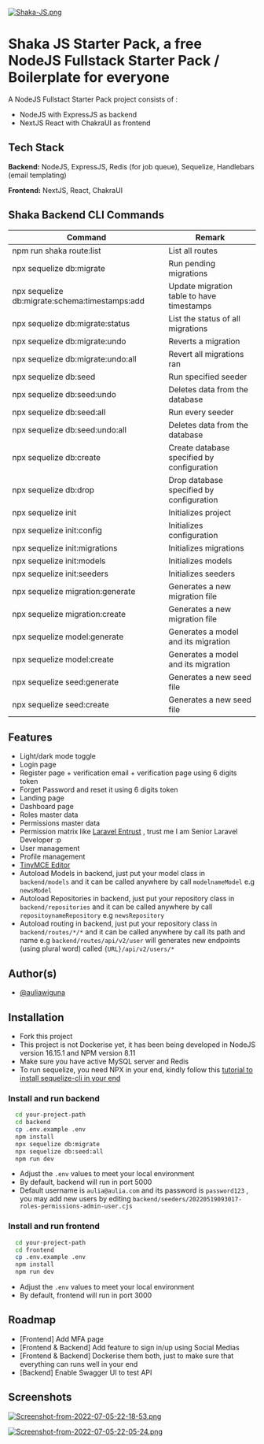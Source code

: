 [![Shaka-JS.png](https://i.postimg.cc/VL24nyh2/Shaka-JS.png)](https://postimg.cc/Yhf1BPMx)
# Shaka JS Starter Pack, a free NodeJS Fullstack Starter Pack / Boilerplate for everyone

A NodeJS Fullstact Starter Pack project consists of :

- NodeJS with ExpressJS as backend
- NextJS React with ChakraUI as frontend


## Tech Stack

**Backend:** NodeJS, ExpressJS, Redis (for job queue), Sequelize, Handlebars (email templating)

**Frontend:** NextJS, React, ChakraUI


## Shaka Backend CLI Commands
| Command                                         | Remark                                     |
|-------------------------------------------------|--------------------------------------------|
| npm run shaka route:list                        | List all routes                            |
| npx sequelize db:migrate                        | Run pending migrations                     |
| npx sequelize db:migrate:schema:timestamps:add  | Update migration table to have timestamps  |
| npx sequelize db:migrate:status                 | List the status of all migrations          |
| npx sequelize db:migrate:undo                   | Reverts a migration                        |
| npx sequelize db:migrate:undo:all               | Revert all migrations ran                  |
| npx sequelize db:seed                           | Run specified seeder                       |
| npx sequelize db:seed:undo                      | Deletes data from the database             |
| npx sequelize db:seed:all                       | Run every seeder                           |
| npx sequelize db:seed:undo:all                  | Deletes data from the database             |
| npx sequelize db:create                         | Create database specified by configuration |
| npx sequelize db:drop                           | Drop database specified by configuration   |
| npx sequelize init                              | Initializes project                        |
| npx sequelize init:config                       | Initializes configuration                  |
| npx sequelize init:migrations                   | Initializes migrations                     |
| npx sequelize init:models                       | Initializes models                         |
| npx sequelize init:seeders                      | Initializes seeders                        |
| npx sequelize migration:generate                | Generates a new migration file             |
| npx sequelize migration:create                  | Generates a new migration file             |
| npx sequelize model:generate                    | Generates a model and its migration        |
| npx sequelize model:create                      | Generates a model and its migration        |
| npx sequelize seed:generate                     | Generates a new seed file                  |
| npx sequelize seed:create                       | Generates a new seed file                  |

## Features

- Light/dark mode toggle
- Login page
- Register page + verification email + verification page using 6 digits token
- Forget Password and reset it using 6 digits token
- Landing page
- Dashboard page
- Roles master data
- Permissions master data
- Permission matrix like [Laravel Entrust](https://github.com/shanmuga3/laravel-entrust) , trust me I am Senior Laravel Developer :p
- User management
- Profile management
- [TinyMCE Editor](https://github.com/tinymce/tinymce)
- Autoload Models in backend, just put your model class in `backend/models` and it can be called anywhere by call `modelnameModel` e.g `newsModel`
- Autoload Repositories in backend, just put your repository class in `backend/repositories` and it can be called anywhere by call `repositoynameRepository` e.g `newsRepository`
- Autoload routing in backend, just put your repository class in `backend/routes/*/*` and it can be called anywhere by call its path and name  e.g `backend/routes/api/v2/user` will generates new endpoints (using plural word) called `{URL}/api/v2/users/*`



## Author(s)

- [@auliawiguna](https://github.com/auliawiguna)


## Installation

- Fork this project
- This project is not Dockerise yet, it has been being developed in NodeJS version 16.15.1 and NPM version 8.11
- Make sure you have active MySQL server and Redis
- To run sequelize, you need NPX in your end, kindly follow this [tutorial to install sequelize-cli in your end](https://www.npmjs.com/package/sequelize-cli)

### Install and run backend


```bash
  cd your-project-path
  cd backend
  cp .env.example .env
  npm install
  npx sequelize db:migrate
  npx sequelize db:seed:all
  npm run dev
```
- Adjust the `.env` values to meet your local environment
- By default, backend will run in port 5000
- Default username is `aulia@aulia.com` and its password is `password123` , you may add new users by editing `backend/seeders/20220519093017-roles-permissions-admin-user.cjs`
    
### Install and run frontend


```bash
  cd your-project-path
  cd frontend
  cp .env.example .env
  npm install
  npm run dev
```
- Adjust the `.env` values to meet your local environment
- By default, frontend will run in port 3000
    
## Roadmap

- [Frontend] Add MFA page
- [Frontend & Backend] Add feature to sign in/up using Social Medias
- [Frontend & Backend] Dockerise them both, just to make sure that everything can runs well in your end
- [Backend] Enable Swagger UI to test API

## Screenshots

[![Screenshot-from-2022-07-05-22-18-53.png](https://i.postimg.cc/pdFK89Hb/Screenshot-from-2022-07-05-22-18-53.png)](https://postimg.cc/f3M3QRyB)

[![Screenshot-from-2022-07-05-22-05-24.png](https://i.postimg.cc/pL9jb9yh/Screenshot-from-2022-07-05-22-05-24.png)](https://postimg.cc/Wdvz01GT)
